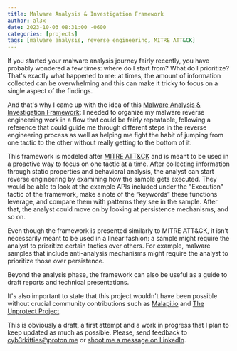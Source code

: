 ```yaml
---
title: Malware Analysis & Investigation Framework
author: al3x
date: 2023-10-03 08:31:00 -0600
categories: [projects]
tags: [malware analysis, reverse engineering, MITRE ATT&CK]
---
```


If you started your malware analysis journey fairly recently, you have probably wondered a few times: where do I start from? What do I prioritize? That's exactly what happened to me: at times, the amount of information collected can be overwhelming and this can make it tricky to focus on a single aspect of the findings.

And that's why I came up with the idea of this [Malware Analysis & Investigation Framework](https://docs.google.com/spreadsheets/d/1TfCJJmNhUQZ2eQnOFMjjx3hSurjAKj0l75YIP0Mr31g/edit#gid=1166422580): I needed to organize my malware reverse engineering work in a flow that could be fairly repeatable, following a reference that could guide me through different steps in the reverse engineering process as well as helping me fight the habit of jumping from one tactic to the other without really getting to the bottom of it.

This framework is modeled after [MITRE ATT&CK](https://attack.mitre.org/) and is meant to be used in a proactive way to focus on one tactic at a time. After collecting information through static properties and behavioral analysis, the analyst can start reverse engineering by examining how the sample gets executed. They would be able to look at the example APIs included under the "Execution" tactic of the framework, make a note of the “keywords” these functions leverage, and compare them with patterns they see in the sample. After that, the analyst could move on by looking at persistence mechanisms, and so on.

Even though the framework is presented similarly to MITRE ATT&CK, it isn’t necessarily meant to be used in a linear fashion: a sample might require the analyst to prioritize certain tactics over others. For example, malware samples that include anti-analysis mechanisms might require the analyst to prioritize those over persistence.

Beyond the analysis phase, the framework can also be useful as a guide to draft reports and technical presentations.

It's also important to state that this project wouldn't have been possible without crucial community contributions such as [Malapi.io](https://malapi.io) and [The Unprotect Project](https://unprotect.it).

This is obviously a draft, a first attempt and a work in progress that I plan to keep updated as much as possible. Please, send feedback to cyb3rkitties@proton.me or [shoot me a message on LinkedIn](https://www.linkedin.com/in/alexperotti
).
